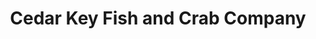 ---
title: "Cedar Key Fish and Crab Company"
url: /homosassa/cedar-key-fish-and-crab-company/
shop: Fisch
---